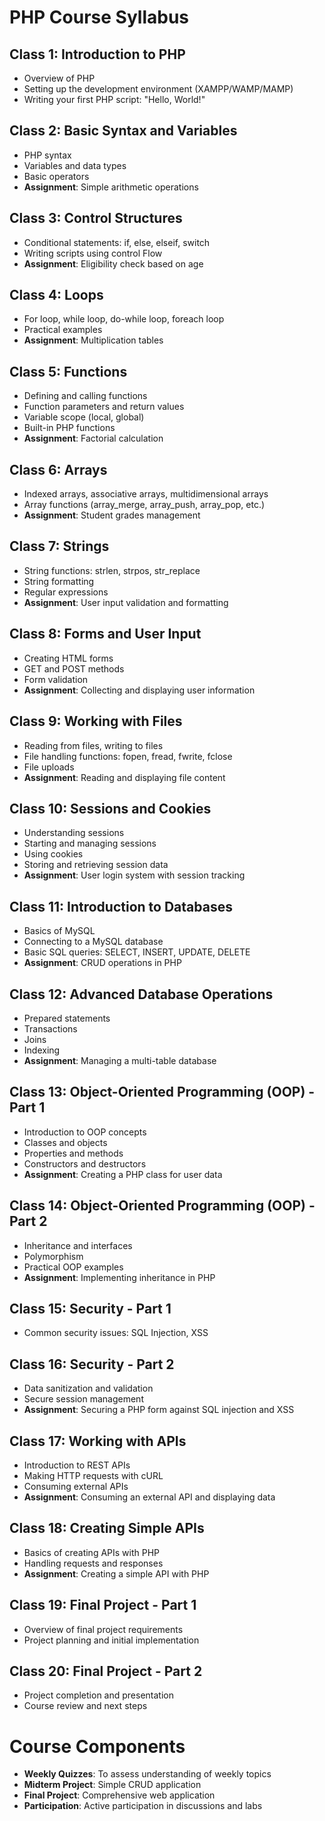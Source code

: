 # PHP Course Syllabus

## Class 1: Introduction to PHP
- Overview of PHP
- Setting up the development environment (XAMPP/WAMP/MAMP)
- Writing your first PHP script: "Hello, World!"

## Class 2: Basic Syntax and Variables
- PHP syntax
- Variables and data types
- Basic operators
- **Assignment**: Simple arithmetic operations

## Class 3: Control Structures
- Conditional statements: if, else, elseif, switch
- Writing scripts using control Flow
- **Assignment**: Eligibility check based on age

## Class 4: Loops
- For loop, while loop, do-while loop, foreach loop
- Practical examples
- **Assignment**: Multiplication tables

## Class 5: Functions
- Defining and calling functions
- Function parameters and return values
- Variable scope (local, global)
- Built-in PHP functions
- **Assignment**: Factorial calculation

## Class 6: Arrays
- Indexed arrays, associative arrays, multidimensional arrays
- Array functions (array_merge, array_push, array_pop, etc.)
- **Assignment**: Student grades management

## Class 7: Strings
- String functions: strlen, strpos, str_replace
- String formatting
- Regular expressions
- **Assignment**: User input validation and formatting

## Class 8: Forms and User Input
- Creating HTML forms
- GET and POST methods
- Form validation
- **Assignment**: Collecting and displaying user information

## Class 9: Working with Files
- Reading from files, writing to files
- File handling functions: fopen, fread, fwrite, fclose
- File uploads
- **Assignment**: Reading and displaying file content

## Class 10: Sessions and Cookies
- Understanding sessions
- Starting and managing sessions
- Using cookies
- Storing and retrieving session data
- **Assignment**: User login system with session tracking

## Class 11: Introduction to Databases
- Basics of MySQL
- Connecting to a MySQL database
- Basic SQL queries: SELECT, INSERT, UPDATE, DELETE
- **Assignment**: CRUD operations in PHP

## Class 12: Advanced Database Operations
- Prepared statements
- Transactions
- Joins
- Indexing
- **Assignment**: Managing a multi-table database

## Class 13: Object-Oriented Programming (OOP) - Part 1
- Introduction to OOP concepts
- Classes and objects
- Properties and methods
- Constructors and destructors
- **Assignment**: Creating a PHP class for user data

## Class 14: Object-Oriented Programming (OOP) - Part 2
- Inheritance and interfaces
- Polymorphism
- Practical OOP examples
- **Assignment**: Implementing inheritance in PHP

## Class 15: Security - Part 1
- Common security issues: SQL Injection, XSS

## Class 16: Security - Part 2
- Data sanitization and validation
- Secure session management
- **Assignment**: Securing a PHP form against SQL injection and XSS

## Class 17: Working with APIs
- Introduction to REST APIs
- Making HTTP requests with cURL
- Consuming external APIs
- **Assignment**: Consuming an external API and displaying data

## Class 18: Creating Simple APIs
- Basics of creating APIs with PHP
- Handling requests and responses
- **Assignment**: Creating a simple API with PHP

## Class 19: Final Project - Part 1
- Overview of final project requirements
- Project planning and initial implementation

## Class 20: Final Project - Part 2
- Project completion and presentation
- Course review and next steps

# Course Components
- **Weekly Quizzes**: To assess understanding of weekly topics
- **Midterm Project**: Simple CRUD application
- **Final Project**: Comprehensive web application
- **Participation**: Active participation in discussions and labs
